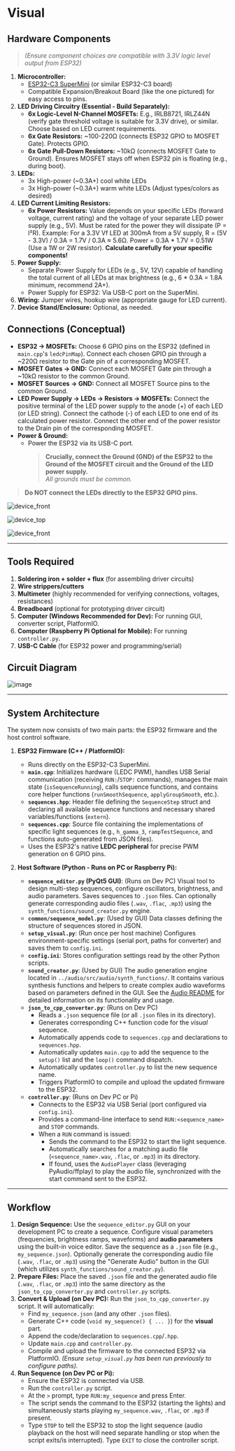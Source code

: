 # Visual

## Hardware Components

> *(Ensure component choices are compatible with 3.3V logic level output from ESP32)*  

1. **Microcontroller:**
    * [ESP32-C3 SuperMini](https://www.amazon.com/ESP32-C3-SuperMini-Development-Board-Processor/dp/B0B512W55Q) (or similar ESP32-C3 board)
    * Compatible Expansion/Breakout Board (like the one pictured) for easy access to pins.
2. **LED Driving Circuitry (Essential - Build Separately):**
    * **6x Logic-Level N-Channel MOSFETs:** E.g., IRLB8721, IRLZ44N (verify gate threshold voltage is suitable for 3.3V drive), or similar. Choose based on LED current requirements.
    * **6x Gate Resistors:** ~100-220Ω (connects ESP32 GPIO to MOSFET Gate). Protects GPIO.
    * **6x Gate Pull-Down Resistors:** ~10kΩ (connects MOSFET Gate to Ground). Ensures MOSFET stays off when ESP32 pin is floating (e.g., during boot).
3. **LEDs:**
    * 3x High-power (~0.3A+) cool white LEDs
    * 3x High-power (~0.3A+) warm white LEDs (Adjust types/colors as desired)
4. **LED Current Limiting Resistors:**
    * **6x Power Resistors:** Value depends on your specific LEDs (forward voltage, current rating) and the voltage of your separate LED power supply (e.g., 5V). Must be rated for the power they will dissipate (P = I²R). Example: For a 3.3V Vf LED at 300mA from a 5V supply, R = (5V - 3.3V) / 0.3A = 1.7V / 0.3A ≈ 5.6Ω. Power = 0.3A * 1.7V = 0.51W (Use a 1W or 2W resistor). **Calculate carefully for your specific components!**
5. **Power Supply:**
    * Separate Power Supply for LEDs (e.g., 5V, 12V) capable of handling the total current of all LEDs at max brightness (e.g., 6 * 0.3A = 1.8A minimum, recommend 2A+).
    * Power Supply for ESP32: Via USB-C port on the SuperMini.
6. **Wiring:** Jumper wires, hookup wire (appropriate gauge for LED current).
7. **Device Stand/Enclosure:** Optional, as needed.

## Connections (Conceptual)

* **ESP32 -> MOSFETs:** Choose 6 GPIO pins on the ESP32 (defined in `main.cpp`'s `ledcPinMap`). Connect each chosen GPIO pin through a ~220Ω resistor to the Gate pin of a corresponding MOSFET.
* **MOSFET Gates -> GND:** Connect each MOSFET Gate pin through a ~10kΩ resistor to the common Ground.
* **MOSFET Sources -> GND:** Connect all MOSFET Source pins to the common Ground.
* **LED Power Supply -> LEDs -> Resistors -> MOSFETs:** Connect the positive terminal of the LED power supply to the anode (+) of each LED (or LED string). Connect the cathode (-) of each LED to one end of its calculated power resistor. Connect the other end of the power resistor to the Drain pin of the corresponding MOSFET.
* **Power & Ground:**
  * Power the ESP32 via its USB-C port.
    > **Crucially, connect the Ground (GND) of the ESP32 to the Ground of the MOSFET circuit and the Ground of the LED power supply.**  
    *All grounds must be common.*

> **Do NOT connect the LEDs directly to the ESP32 GPIO pins.**

![device_front](https://github.com/user-attachments/assets/afbdc4b5-5a0f-4d13-8dac-c4a8a1637cc8)

![device_top](https://github.com/user-attachments/assets/61fd767d-c33e-4d92-b580-0ad7b5000d24)

![device_front](https://github.com/user-attachments/assets/6845f83e-67bc-4779-a394-87a103a8d458)

---

## Tools Required

1. **Soldering iron + solder + flux** (for assembling driver circuits)
2. **Wire strippers/cutters**
3. **Multimeter** (highly recommended for verifying connections, voltages, resistances)
4. **Breadboard** (optional for prototyping driver circuit)
5. **Computer (Windows Recommended for Dev):** For running GUI, converter script, PlatformIO.
6. **Computer (Raspberry Pi Optional for Mobile):** For running `controller.py`.
7. **USB-C Cable** (for ESP32 power and programming/serial)

## Circuit Diagram

![image](https://github.com/user-attachments/assets/53827ceb-c08c-43f5-a1c4-34f3ca5408e9)

---

## System Architecture

The system now consists of two main parts: the ESP32 firmware and the host control software.

1. **ESP32 Firmware (C++ / PlatformIO):**
    * Runs directly on the ESP32-C3 SuperMini.
    * **`main.cpp`**: Initializes hardware (LEDC PWM), handles USB Serial communication (receiving `RUN:`/`STOP:` commands), manages the main state (`isSequenceRunning`), calls sequence functions, and contains core helper functions (`runSmoothSequence`, `applyGroupSmooth`, etc.).
    * **`sequences.hpp`**: Header file defining the `SequenceStep` struct and declaring all available sequence functions and necessary shared variables/functions (`extern`).
    * **`sequences.cpp`**: Source file containing the implementations of specific light sequences (e.g., `h_gamma_3`, `rampTestSequence`, and functions auto-generated from JSON files).
    * Uses the ESP32's native **LEDC peripheral** for precise PWM generation on 6 GPIO pins.

2. **Host Software (Python - Runs on PC or Raspberry Pi):**
    * **`sequence_editor.py` (PyQt5 GUI)**: (Runs on Dev PC) Visual tool to design multi-step sequences, configure oscillators, brightness, and audio parameters. Saves sequences to `.json` files. Can optionally generate corresponding audio files (`.wav`, `.flac`, `.mp3`) using the `synth_functions/sound_creator.py` engine.
    * **`common/sequence_model.py`**: (Used by GUI) Data classes defining the structure of sequences stored in JSON.
    * **`setup_visual.py`**: (Run once per host machine) Configures environment-specific settings (serial port, paths for converter) and saves them to `config.ini`.
    * **`config.ini`**: Stores configuration settings read by the other Python scripts.
    * **`sound_creator.py`**: (Used by GUI) The audio generation engine located in `../audio/src/audio/synth_functions/`. It contains various synthesis functions and helpers to create complex audio waveforms based on parameters defined in the GUI. See the [Audio README](../audio/README.md) for detailed information on its functionality and usage.
    * **`json_to_cpp_converter.py`**: (Runs on Dev PC)
        * Reads a `.json` sequence file (or all `.json` files in its directory).
        * Generates corresponding C++ function code for the *visual* sequence.
        * Automatically appends code to `sequences.cpp` and declarations to `sequences.hpp`.
        * Automatically updates `main.cpp` to add the sequence to the `setup()` list and the `loop()` command dispatch.
        * Automatically updates `controller.py` to list the new sequence name.
        * Triggers PlatformIO to compile and upload the updated firmware to the ESP32.
    * **`controller.py`**: (Runs on Dev PC or Pi)
        * Connects to the ESP32 via USB Serial (port configured via `config.ini`).
        * Provides a command-line interface to send `RUN:<sequence_name>` and `STOP` commands.
        * When a `RUN` command is issued:
            * Sends the command to the ESP32 to start the light sequence.
            * Automatically searches for a matching audio file (`<sequence_name>.wav`, `.flac`, or `.mp3`) in its directory.
            * If found, uses the `AudioPlayer` class (leveraging PyAudio/ffplay) to play the audio file, synchronized with the start command sent to the ESP32.

---

## Workflow

1. **Design Sequence:** Use the `sequence_editor.py` GUI on your development PC to create a sequence. Configure visual parameters (frequencies, brightness ramps, waveforms) and **audio parameters** using the built-in voice editor. Save the sequence as a `.json` file (e.g., `my_sequence.json`). Optionally generate the corresponding audio file (`.wav`, `.flac`, or `.mp3`) using the "Generate Audio" button in the GUI (which utilizes `synth_functions/sound_creator.py`).
2. **Prepare Files:** Place the saved `.json` file and the generated audio file (`.wav`, `.flac`, or `.mp3`) into the same directory as the `json_to_cpp_converter.py` and `controller.py` scripts.
3. **Convert & Upload (on Dev PC):** Run the `json_to_cpp_converter.py` script. It will automatically:
    * Find `my_sequence.json` (and any other `.json` files).
    * Generate C++ code (`void my_sequence() { ... }`) for the **visual** part.
    * Append the code/declaration to `sequences.cpp`/`.hpp`.
    * Update `main.cpp` and `controller.py`.
    * Compile and upload the firmware to the connected ESP32 via PlatformIO.
    *(Ensure `setup_visual.py` has been run previously to configure paths).*
4. **Run Sequence (on Dev PC or Pi):**
    * Ensure the ESP32 is connected via USB.
    * Run the `controller.py` script.
    * At the `>` prompt, type `RUN:my_sequence` and press Enter.
    * The script sends the command to the ESP32 (starting the lights) and simultaneously starts playing `my_sequence.wav`, `.flac`, or `.mp3` if present.
    * Type `STOP` to tell the ESP32 to stop the light sequence (audio playback on the host will need separate handling or stop when the script exits/is interrupted). Type `EXIT` to close the controller script.
